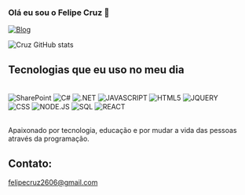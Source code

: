 
### Olá eu sou o Felipe Cruz 👋

[![Blog](https://img.shields.io/website?label=MeuSharePoint.com&Style=for-the-badge&url=https://meusharepoint.blogspot.com/)](https://meusharepoint.blogspot.com)

![Cruz GitHub stats](https://github-redme-stats.vercel.app/api?username=dacruzfe&show_icons=true&theme=radical)


## Tecnologias que eu uso no meu dia

<div style="display: inline_block"><br/>
<img align="center" alt="SharePoint" src="https://img.shields.io/badge/Microsoft_SharePoint-0078D4?style=for-the-badge&logo=microsoft-sharepoint&logoColor=white"/>
<img align="center" alt="C#" src="https://img.shields.io/badge/C%23-239120?style=for-the-badge&logo=c-sharp&logoColor=white"/>
<img align="center" alt=".NET" src="https://img.shields.io/badge/.NET-5C2D91?style=for-the-badge&logo=.net&logoColor=white"/>
<img align="center" alt="JAVASCRIPT" src="https://img.shields.io/badge/JavaScript-F7DF1E?style=for-the-badge&logo=javascript&logoColor=black"/>
<img align="center" alt="HTML5" src="https://img.shields.io/badge/HTML5-E34F26?style=for-the-badge&logo=html5&logoColor=white"/>
<img align="center" alt="JQUERY" src="https://img.shields.io/badge/jQuery-0769AD?style=for-the-badge&logo=jquery&logoColor=white"/><br/>
<img align="center" alt="CSS" src="https://img.shields.io/badge/CSS-239120?&style=for-the-badge&logo=css3&logoColor=white"/>
<img align="center" alt="NODE.JS" src="https://img.shields.io/badge/Node.js-43853D?style=for-the-badge&logo=node.js&logoColor=white"/>
<img align="center" alt="SQL" src="https://img.shields.io/badge/Microsoft_SQL_Server-CC2927?style=for-the-badge&logo=microsoft-sql-server&logoColor=white"/>
<img align="center" alt="REACT" src="https://img.shields.io/badge/React-20232A?style=for-the-badge&logo=react&logoColor=61DAFB"/>

</div><br/>

Apaixonado por tecnologia, educação e por mudar a vida das pessoas através da programação.

## Contato:
felipecruz2606@gmail.com
